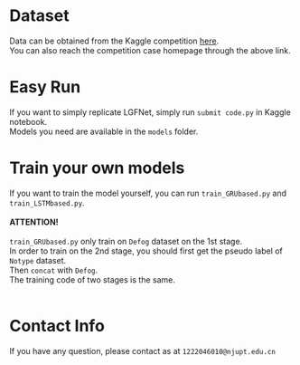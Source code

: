 # Dataset
Data can be obtained from the Kaggle competition [here](https://www.kaggle.com/competitions/tlvmc-parkinsons-freezing-gait-prediction/data).<br/>
You can also reach the competition case homepage through the above link.
# Easy Run
If you want to simply replicate LGFNet, simply run `submit code.py` in Kaggle notebook.<br/>
Models you need are available in the `models` folder. 
# Train your own models
If you want to train the model yourself, you can run `train_GRUbased.py` and `train_LSTMbased.py`.<br/><br/>
**ATTENTION!**<br/><br/>
`train_GRUbased.py` only train on `Defog` dataset on the 1st stage.<br/>
In order to train on the 2nd stage, you should first get the pseudo label of `Notype` dataset.<br/>
Then `concat` with `Defog`.<br/>
The training code of two stages is the same.<br/><br/>
# Contact Info
If you have any question, please contact as at `1222046010@njupt.edu.cn`
